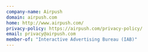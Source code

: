 ```yaml
---
company-name: Airpush
domain: airpush.com
home: http://www.airpush.com/
privacy-policy: https://airpush.com/privacy-policy/
email: privacy@airpush.com
member-of: "Interactive Advertising Bureau (IAB)"
---
```




